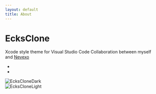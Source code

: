 ```yaml
---
layout: default
title: About
---
```

# EcksClone
Xcode style theme for Visual Studio Code
Collaboration between myself and [Nevexo](https://github.com/Nevexo)
<div id="demo" class="carousel slide" data-ride="carousel">

  <!-- Indicators -->
  <ul class="carousel-indicators">
    <li data-target="#demo" data-slide-to="0" class="active"></li>
    <li data-target="#demo" data-slide-to="1"></li>
  </ul>
  
  <!-- The slideshow -->
  <div class="carousel-inner">
    <div class="carousel-item active">
      <img class="img-fluid" src="https://raw.githubusercontent.com/Nevexo/ecksclone/devel/screenshots/ecksClonePastelDark.png" alt="EcksCloneDark">
    </div>
    <div class="carousel-item">
      <img class="img-fluid" src="https://raw.githubusercontent.com/Nevexo/ecksclone/devel/screenshots/ecksClonePastelLight.png" alt="EcksCloneLight">
    </div>
  </div>
  
  <!-- Left and right controls -->
  <a class="carousel-control-prev" href="#demo" data-slide="prev">
    <span class="carousel-control-prev-icon"></span>
  </a>
  <a class="carousel-control-next" href="#demo" data-slide="next">
    <span class="carousel-control-next-icon"></span>
  </a>
</div>
